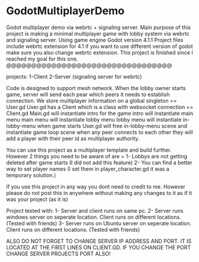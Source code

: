 # GodotMultiplayerDemo
Godot multiplayer demo via webrtc + signaling server.
Main purpose of this project is making a minimal multiplayer game with lobby system via webrtc and signaling server.
Using game engine Godot version 4.1.1
Project files include webrtc extension for 4.1 if you want to use different version of godot make sure you also change webrtc extension.
This project is finished since I reached my goal for this one.
@@@@@@@@@@@@@@@@@@@@@@@@@@@@@@@@@

projects:
1-Client
2-Server (signaling server for webrtc)

Code is designed to support mesh network.
When the lobby owner starts game, server will send each pear which peers it needs to establish connection.
We store multiplayer information on a global singleton == User.gd
User.gd has a Client which is a class with websocket connection == Client.gd
Main.gd will instantiate intro for the game
intro will instantiate main menu
main menu will instantiate lobby menu
lobby menu will instantiate in-lobby-menu
when game starts User.gd will free in-lobby-menu scene and instantiate game loop scene
when any peer connects to each other they will add a player with their peer id as multiplayer authority.

You can use this project as a multiplayer template and build further.
However 2 things you need to be aware of are =
1- Lobbys are not getting deleted after game starts (I did not add this feature)
2- You can find a better way to set player names (I set them in player_character.gd it was a temporary solution.)

If you use this project in any way you dont need to credit to me.
However please do not post this in anywhere without making any changes to it as if it was your project (as it is)

Project tested with:
1- Server and client runs on same pc.
2- Server runs windows server on seperate location. Client runs on different locations. (Tested with friends)
3- Server runs on Ubuntu server on seperate location. Client runs on different locations. (Tested with friends)

ALSO DO NOT FORGET TO CHANGE SERVER IP ADDRESS AND PORT. IT IS LOCATED AT THE FIRST LINES ON CLIENT.GD. IF YOU CHANGE THE PORT CHANGE SERVER PROJECTS PORT ALSO!

